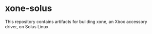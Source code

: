 # xone-solus
This repository contains artifacts for building xone, an Xbox accessory driver, on Solus Linux.